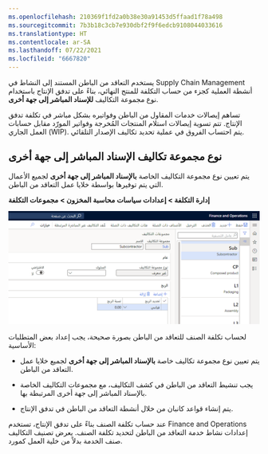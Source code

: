 ```yaml
---
ms.openlocfilehash: 210369f1fd2a0b38e30a91453d5ffaad1f78a498
ms.sourcegitcommit: 7b3b18c3cb7e930dbf2f9f6edcb9108044033616
ms.translationtype: HT
ms.contentlocale: ar-SA
ms.lasthandoff: 07/22/2021
ms.locfileid: "6667820"
---
```


يستخدم التعاقد من الباطن المستند إلى النشاط في Supply Chain Management أنشطة العملية كجزء من حساب التكلفة للمنتج النهائي، بناءً على تدفق الإنتاج باستخدام نوع مجموعة التكاليف **للإسناد المباشر إلى جهة أخرى**.

تساهم إيصالات خدمات المقاول من الباطن وفواتيره بشكل مباشر في تكلفة تدفق الإنتاج. تتم تسوية إيصالات استلام المنتجات المُخرجة وفواتير المورّد مقابل حسابات العمل الجاري (WIP). يتم احتساب الفروق في عملية تحديد تكاليف الإصدار التلقائي.

## <a name="direct-outsourcing-cost-group-type"></a>نوع مجموعة تكاليف الإسناد المباشر إلى جهة أخرى

يتم تعيين نوع مجموعة التكاليف الخاصة **بالإسناد المباشر إلى جهة أخرى** لجميع الأعمال التي يتم توفيرها بواسطة خلايا عمل التعاقد من الباطن.

**إدارة التكلفة > إعدادات سياسات محاسبة المخزون > مجموعات التكلفة**

![لقطة شاشة لصفحة مجموعات التكاليف مع نوع مجموعة تكاليف الإسناد المباشر إلى جهة أخرى.](../media/direct-outsourcing.png) 


لحساب تكلفة الصنف للتعاقد من الباطن بصورة صحيحة، يجب إعداد بعض المتطلبات الأساسية:

-   يتم تعيين نوع مجموعة تكاليف خاصة **بالإسناد المباشر إلى جهة أخرى** لجميع خلايا عمل التعاقد من الباطن.

-   يجب تنشيط التعاقد من الباطن في كشف التكاليف، مع مجموعات التكاليف الخاصة بالإسناد المباشر إلى جهة أخرى المرتبطة بها.

-   يتم إنشاء قواعد كانبان من خلال أنشطة التعاقد من الباطن في تدفق الإنتاج.

عند حساب تكلفة الصنف بناءً على تدفق الإنتاج، تستخدم Finance and Operations إعدادات نشاط خدمة التعاقد من الباطن لتحديد تكلفة الصنف. يعرض تصنيف التكاليف صنف الخدمة بدلاً من خلية العمل كمورد.
